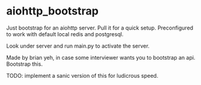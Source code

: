 # aiohttp_bootstrap
Just bootstrap for an aiohttp server. Pull it for a quick setup. Preconfigured to work
with default local redis and postgresql.

Look under server and run main.py to activate the server. 

Made by brian yeh, in case some interviewer wants you to bootstrap an api. Bootstrap
this. 

TODO: implement a sanic version of this for ludicrous speed.  
